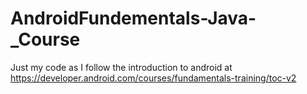 # AndroidFundementals-Java-_Course

Just my code as I follow the introduction to android at https://developer.android.com/courses/fundamentals-training/toc-v2
